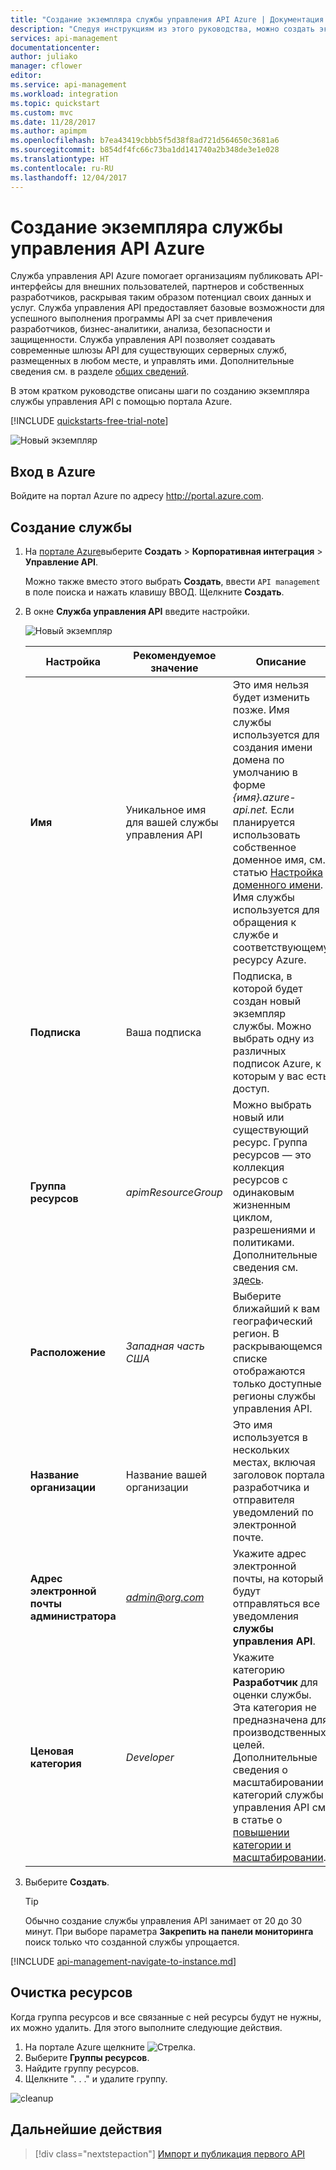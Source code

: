 ```yaml
---
title: "Создание экземпляра службы управления API Azure | Документация Майкрософт"
description: "Следуя инструкциям из этого руководства, можно создать экземпляр службы управления API Azure."
services: api-management
documentationcenter: 
author: juliako
manager: cflower
editor: 
ms.service: api-management
ms.workload: integration
ms.topic: quickstart
ms.custom: mvc
ms.date: 11/28/2017
ms.author: apimpm
ms.openlocfilehash: b7ea43419cbbb5f5d38f8ad721d564650c3681a6
ms.sourcegitcommit: b854df4fc66c73ba1dd141740a2b348de3e1e028
ms.translationtype: HT
ms.contentlocale: ru-RU
ms.lasthandoff: 12/04/2017
---
```

# <a name="create-a-new-azure-api-management-service-instance"></a>Создание экземпляра службы управления API Azure

Служба управления API Azure помогает организациям публиковать API-интерфейсы для внешних пользователей, партнеров и собственных разработчиков, раскрывая таким образом потенциал своих данных и услуг. Служба управления API предоставляет базовые возможности для успешного выполнения программы API за счет привлечения разработчиков, бизнес-аналитики, анализа, безопасности и защищенности. Служба управления API позволяет создавать современные шлюзы API для существующих серверных служб, размещенных в любом месте, и управлять ими. Дополнительные сведения см. в разделе [общих сведений](api-management-key-concepts.md).

В этом кратком руководстве описаны шаги по созданию экземпляра службы управления API с помощью портала Azure.

[!INCLUDE [quickstarts-free-trial-note](../../includes/quickstarts-free-trial-note.md)]

![Новый экземпляр](./media/get-started-create-service-instance/get-started-create-service-instance-created.png)

## <a name="log-in-to-azure"></a>Вход в Azure

Войдите на портал Azure по адресу http://portal.azure.com.

## <a name="create-a-new-service"></a>Создание службы

1. На [портале Azure](https://portal.azure.com/)выберите **Создать** > **Корпоративная интеграция** > **Управление API**.

    Можно также вместо этого выбрать **Создать**, ввести `API management` в поле поиска и нажать клавишу ВВОД. Щелкните **Создать**.

2. В окне **Служба управления API** введите настройки.

    ![Новый экземпляр](./media/get-started-create-service-instance/get-started-create-service-instance-create-new.png)

    | Настройка      | Рекомендуемое значение  | Описание              |
    | ------------ |  ------- | ---------------------------------|
    |**Имя**|Уникальное имя для вашей службы управления API| Это имя нельзя будет изменить позже. Имя службы используется для создания имени домена по умолчанию в форме *{имя}.azure-api.net.* Если планируется использовать собственное доменное имя, см. статью [Настройка доменного имени](configure-custom-domain.md). <br/> Имя службы используется для обращения к службе и соответствующему ресурсу Azure.|
    |**Подписка**|Ваша подписка | Подписка, в которой будет создан новый экземпляр службы. Можно выбрать одну из различных подписок Azure, к которым у вас есть доступ.|
    |**Группа ресурсов**|*apimResourceGroup*|Можно выбрать новый или существующий ресурс. Группа ресурсов — это коллекция ресурсов с одинаковым жизненным циклом, разрешениями и политиками. Дополнительные сведения см. [здесь](../azure-resource-manager/resource-group-overview.md#resource-groups).|
    |**Расположение**|*Западная часть США*|Выберите ближайший к вам географический регион. В раскрывающемся списке отображаются только доступные регионы службы управления API. |
    |**Название организации**|Название вашей организации|Это имя используется в нескольких местах, включая заголовок портала разработчика и отправителя уведомлений по электронной почте.|
    |**Адрес электронной почты администратора**|*admin@org.com*|Укажите адрес электронной почты, на который будут отправляться все уведомления **службы управления API**.|
    |**Ценовая категория**|*Developer*|Укажите категорию **Разработчик** для оценки службы. Эта категория не предназначена для производственных целей. Дополнительные сведения о масштабировании категорий службы управления API см. в статье о [повышении категории и масштабировании](upgrade-and-scale.md).|
3. Выберите **Создать**.

    > [!TIP]
    > Обычно создание службы управления API занимает от 20 до 30 минут. При выборе параметра **Закрепить на панели мониторинга** поиск только что созданной службы упрощается.

[!INCLUDE [api-management-navigate-to-instance.md](../../includes/api-management-navigate-to-instance.md)]

## <a name="clean-up-resources"></a>Очистка ресурсов

Когда группа ресурсов и все связанные с ней ресурсы будут не нужны, их можно удалить. Для этого выполните следующие действия.


1. На портале Azure щелкните ![Стрелка](./media/get-started-create-service-instance/arrow.png).
2. Выберите **Группы ресурсов**.
3. Найдите группу ресурсов.
4. Щелкните ". . ." и удалите группу.

![cleanup](./media/get-started-create-service-instance/cleanup.png)

## <a name="next-steps"></a>Дальнейшие действия

> [!div class="nextstepaction"]
> [Импорт и публикация первого API](import-and-publish.md)
